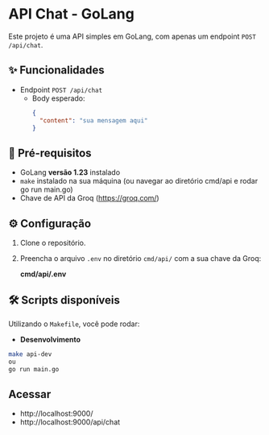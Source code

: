 # API Chat - GoLang

Este projeto é uma API simples em GoLang, com apenas um endpoint `POST /api/chat`.

## ✨ Funcionalidades

- Endpoint `POST /api/chat`
  - Body esperado:
    ```json
    {
      "content": "sua mensagem aqui"
    }
    ```

## 🚀 Pré-requisitos

- GoLang **versão 1.23** instalado
- `make` instalado na sua máquina (ou navegar ao diretório cmd/api e rodar go run main.go)
- Chave de API da Groq (https://groq.com/)

## ⚙️ Configuração

1. Clone o repositório.
2. Preencha o arquivo `.env` no diretório `cmd/api/` com a sua chave da Groq:

   **cmd/api/.env**

## 🛠️ Scripts disponíveis

Utilizando o `Makefile`, você pode rodar:

- **Desenvolvimento**

```bash
make api-dev 
ou 
go run main.go
```
## **Acessar**
- http://localhost:9000/
- http://localhost:9000/api/chat
